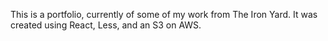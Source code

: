 This is a portfolio, currently of some of my work from The Iron Yard. 
It was created using React, Less, and an S3 on AWS.